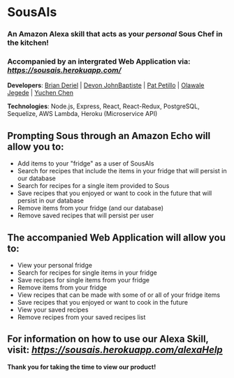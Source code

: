 # SousAIs

### An **Amazon Alexa** skill that acts as your *personal* **Sous Chef** in the kitchen!

### Accompanied by an intergrated Web Application via: *https://sousais.herokuapp.com/*

**Developers**: [Brian Deriel](https://github.com/Brian4292) | [Devon JohnBaptiste](https://github.com/devondacoda) | [Pat Petillo](https://github.com/PatPetillo) | [Olawale Jegede](https://github.com/walejegs) | [Yuchen Chen](https://github.com/yuchchen1314)

**Technologies**: Node.js, Express, React, React-Redux, PostgreSQL, Sequelize, AWS Lambda, Heroku (Microservice API)

## Prompting Sous through an Amazon Echo will allow you to:
* Add items to your "fridge" as a user of SousAIs
* Search for recipes that include the items in your fridge that will persist in our database
* Search for recipes for a single item provided to Sous
* Save recipes that you enjoyed or want to cook in the future that will persist in our database
* Remove items from your fridge (and our database)
* Remove saved recipes that will persist per user

## The accompanied Web Application will allow you to:
* View your personal fridge
* Search for recipes for single items in your fridge
* Save recipes for single items from your fridge
* Remove items from your fridge
* View recipes that can be made with some of or all of your fridge items
* Save recipes that you enjoyed or want to cook in the future
* View your saved recipes
* Remove recipes from your saved recipes list

## For information on how to use our Alexa Skill, visit: *https://sousais.herokuapp.com/alexaHelp*


**Thank you for taking the time to view our product!**
